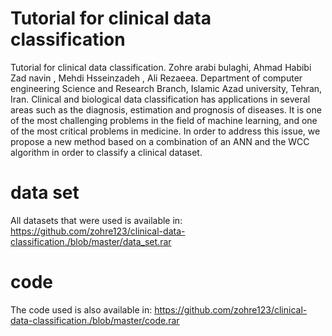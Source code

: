 # Tutorial for clinical data classification


Tutorial for clinical data classification. Zohre arabi bulaghi, Ahmad Habibi Zad navin ,  Mehdi Hsseinzadeh , Ali Rezaeea. Department  of  computer engineering Science and Research Branch, Islamic Azad university, Tehran, Iran.
Clinical and biological data classification has applications in several areas such as the diagnosis, estimation and prognosis of diseases. It is one of the most challenging problems in the field of machine learning, and one of the most critical problems in medicine.
In order to address this issue,  we propose a new method based on a combination of an ANN and the WCC algorithm in order to classify a clinical dataset. 


# data set

All datasets that were used is available in:
https://github.com/zohre123/clinical-data-classification./blob/master/data_set.rar



# code

The code used is also available in:
https://github.com/zohre123/clinical-data-classification./blob/master/code.rar
